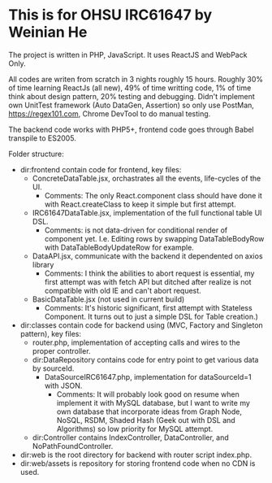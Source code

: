 # This is for OHSU IRC61647 by Weinian He
The project is written in PHP, JavaScript. It uses ReactJS and WebPack Only.

All codes are writen from scratch in 3 nights roughly 15 hours. Roughly 30% of time learning ReactJs (all new), 49% of time writting code, 1% of time think about design pattern, 20% testing and debugging.  Didn't implement own UnitTest framework (Auto DataGen, Assertion) so only use PostMan, https://regex101.com, Chrome DevTool to do manual testing. 

The backend code works with PHP5+, frontend code goes through Babel transpile to ES2005.

Folder structure:
- dir:frontend contain code for frontend, key files:
  - ConcreteDataTable.jsx, orchastrates all the events, life-cycles of the UI. 
    - Comments: The only React.component class should have done it with React.createClass to keep it simple but first attempt.
  - IRC61647DataTable.jsx, implementation of  the full functional table UI DSL. 
    - Comments: is not data-driven for conditional render of component yet. I.e. Editing rows by swapping DataTableBodyRow with DataTableBodyUpdateRow for example. 
  - DataAPI.jsx, communicate with the backend it dependented on axios library 
    - Comments: I think the abilities to abort request is essential, my first attempt was with fetch API but ditched after realize is not compatible with old IE and can't abort request.
  - BasicDataTable.jsx (not used in current build) 
    - Comments: It's historic significant, first attempt with Stateless Component. It turns out to just a simple DSL for Table creation.)
- dir:classes contain code for backend using (MVC, Factory and Singleton pattern), key files:
  - router.php, implementation of accepting calls and wires to the proper controller.
  - dir:DataRepository contains code for entry point to get various data by sourceId.
    - DataSourceIRC61647.php, implementation for dataSourceId=1 with JSON.
      - Comments: It will probably look good on resume when implement it with MySQL database, but I want to write my own database that incorporate ideas from Graph Node, NoSQL, RSDM, Shaded Hash (Geek out with DSL and Algorithms) so low priority for MySQL attempt.
  - dir:Controller contains IndexController, DataController, and NoPathFoundController. 
- dir:web is the root directory for backend with router script index.php.
- dir:web/assets is repository for storing frontend code when no CDN is used. 



